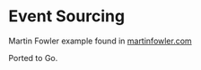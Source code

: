 # Event Sourcing

Martin Fowler example found in [martinfowler.com](https://martinfowler.com/eaaDev/EventSourcing.html)

Ported to Go.


